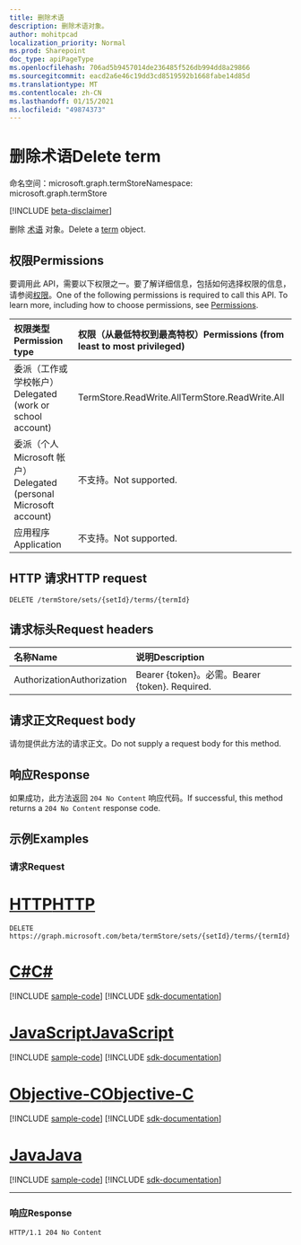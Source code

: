```yaml
---
title: 删除术语
description: 删除术语对象。
author: mohitpcad
localization_priority: Normal
ms.prod: Sharepoint
doc_type: apiPageType
ms.openlocfilehash: 706ad5b9457014de236485f526db994dd8a29866
ms.sourcegitcommit: eacd2a6e46c19dd3cd8519592b1668fabe14d85d
ms.translationtype: MT
ms.contentlocale: zh-CN
ms.lasthandoff: 01/15/2021
ms.locfileid: "49874373"
---
```

# <a name="delete-term"></a><span data-ttu-id="e8730-103">删除术语</span><span class="sxs-lookup"><span data-stu-id="e8730-103">Delete term</span></span>
<span data-ttu-id="e8730-104">命名空间：microsoft.graph.termStore</span><span class="sxs-lookup"><span data-stu-id="e8730-104">Namespace: microsoft.graph.termStore</span></span>

[!INCLUDE [beta-disclaimer](../../includes/beta-disclaimer.md)]

<span data-ttu-id="e8730-105">删除 [术语](../resources/termstore-term.md) 对象。</span><span class="sxs-lookup"><span data-stu-id="e8730-105">Delete a [term](../resources/termstore-term.md) object.</span></span>

## <a name="permissions"></a><span data-ttu-id="e8730-106">权限</span><span class="sxs-lookup"><span data-stu-id="e8730-106">Permissions</span></span>
<span data-ttu-id="e8730-p101">要调用此 API，需要以下权限之一。要了解详细信息，包括如何选择权限的信息，请参阅[权限](/graph/permissions-reference)。</span><span class="sxs-lookup"><span data-stu-id="e8730-p101">One of the following permissions is required to call this API. To learn more, including how to choose permissions, see [Permissions](/graph/permissions-reference).</span></span>

|<span data-ttu-id="e8730-109">权限类型</span><span class="sxs-lookup"><span data-stu-id="e8730-109">Permission type</span></span>|<span data-ttu-id="e8730-110">权限（从最低特权到最高特权）</span><span class="sxs-lookup"><span data-stu-id="e8730-110">Permissions (from least to most privileged)</span></span>|
|:---|:---|
|<span data-ttu-id="e8730-111">委派（工作或学校帐户）</span><span class="sxs-lookup"><span data-stu-id="e8730-111">Delegated (work or school account)</span></span> |<span data-ttu-id="e8730-112">TermStore.ReadWrite.All</span><span class="sxs-lookup"><span data-stu-id="e8730-112">TermStore.ReadWrite.All</span></span> |
|<span data-ttu-id="e8730-113">委派（个人 Microsoft 帐户）</span><span class="sxs-lookup"><span data-stu-id="e8730-113">Delegated (personal Microsoft account)</span></span> | <span data-ttu-id="e8730-114">不支持。</span><span class="sxs-lookup"><span data-stu-id="e8730-114">Not supported.</span></span>    |
|<span data-ttu-id="e8730-115">应用程序</span><span class="sxs-lookup"><span data-stu-id="e8730-115">Application</span></span> | <span data-ttu-id="e8730-116">不支持。</span><span class="sxs-lookup"><span data-stu-id="e8730-116">Not supported.</span></span> |


## <a name="http-request"></a><span data-ttu-id="e8730-117">HTTP 请求</span><span class="sxs-lookup"><span data-stu-id="e8730-117">HTTP request</span></span>

<!-- {
  "blockType": "ignored"
}
-->
``` http
DELETE /termStore/sets/{setId}/terms/{termId}
```

## <a name="request-headers"></a><span data-ttu-id="e8730-118">请求标头</span><span class="sxs-lookup"><span data-stu-id="e8730-118">Request headers</span></span>
|<span data-ttu-id="e8730-119">名称</span><span class="sxs-lookup"><span data-stu-id="e8730-119">Name</span></span>|<span data-ttu-id="e8730-120">说明</span><span class="sxs-lookup"><span data-stu-id="e8730-120">Description</span></span>|
|:---|:---|
|<span data-ttu-id="e8730-121">Authorization</span><span class="sxs-lookup"><span data-stu-id="e8730-121">Authorization</span></span>|<span data-ttu-id="e8730-p102">Bearer {token}。必需。</span><span class="sxs-lookup"><span data-stu-id="e8730-p102">Bearer {token}. Required.</span></span>|

## <a name="request-body"></a><span data-ttu-id="e8730-124">请求正文</span><span class="sxs-lookup"><span data-stu-id="e8730-124">Request body</span></span>
<span data-ttu-id="e8730-125">请勿提供此方法的请求正文。</span><span class="sxs-lookup"><span data-stu-id="e8730-125">Do not supply a request body for this method.</span></span>

## <a name="response"></a><span data-ttu-id="e8730-126">响应</span><span class="sxs-lookup"><span data-stu-id="e8730-126">Response</span></span>

<span data-ttu-id="e8730-127">如果成功，此方法返回 `204 No Content` 响应代码。</span><span class="sxs-lookup"><span data-stu-id="e8730-127">If successful, this method returns a `204 No Content` response code.</span></span>

## <a name="examples"></a><span data-ttu-id="e8730-128">示例</span><span class="sxs-lookup"><span data-stu-id="e8730-128">Examples</span></span>

### <a name="request"></a><span data-ttu-id="e8730-129">请求</span><span class="sxs-lookup"><span data-stu-id="e8730-129">Request</span></span>

# <a name="http"></a>[<span data-ttu-id="e8730-130">HTTP</span><span class="sxs-lookup"><span data-stu-id="e8730-130">HTTP</span></span>](#tab/http)
<!-- {
  "blockType": "request",
  "name": "delete_term"
}
-->
``` http
DELETE https://graph.microsoft.com/beta/termStore/sets/{setId}/terms/{termId}
```
# <a name="c"></a>[<span data-ttu-id="e8730-131">C#</span><span class="sxs-lookup"><span data-stu-id="e8730-131">C#</span></span>](#tab/csharp)
[!INCLUDE [sample-code](../includes/snippets/csharp/delete-term-csharp-snippets.md)]
[!INCLUDE [sdk-documentation](../includes/snippets/snippets-sdk-documentation-link.md)]

# <a name="javascript"></a>[<span data-ttu-id="e8730-132">JavaScript</span><span class="sxs-lookup"><span data-stu-id="e8730-132">JavaScript</span></span>](#tab/javascript)
[!INCLUDE [sample-code](../includes/snippets/javascript/delete-term-javascript-snippets.md)]
[!INCLUDE [sdk-documentation](../includes/snippets/snippets-sdk-documentation-link.md)]

# <a name="objective-c"></a>[<span data-ttu-id="e8730-133">Objective-C</span><span class="sxs-lookup"><span data-stu-id="e8730-133">Objective-C</span></span>](#tab/objc)
[!INCLUDE [sample-code](../includes/snippets/objc/delete-term-objc-snippets.md)]
[!INCLUDE [sdk-documentation](../includes/snippets/snippets-sdk-documentation-link.md)]

# <a name="java"></a>[<span data-ttu-id="e8730-134">Java</span><span class="sxs-lookup"><span data-stu-id="e8730-134">Java</span></span>](#tab/java)
[!INCLUDE [sample-code](../includes/snippets/java/delete-term-java-snippets.md)]
[!INCLUDE [sdk-documentation](../includes/snippets/snippets-sdk-documentation-link.md)]

---



### <a name="response"></a><span data-ttu-id="e8730-135">响应</span><span class="sxs-lookup"><span data-stu-id="e8730-135">Response</span></span>
<!-- {
  "blockType": "response",
  "truncated": true
}
-->
``` http
HTTP/1.1 204 No Content
```

[microsoft.graph.termStore.term]: ../resources/termstore-term.md

<!--
{
  "type": "#page.annotation",
  "description": "Delete a term entity in termStore",
  "keywords": "term,termStore",
  "section": "documentation",
  "tocPath": "termStore/Delete term",
  "suppressions": [
  ]
}
-->


